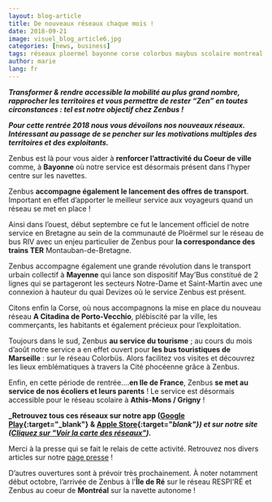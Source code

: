 ```yaml
---
layout: blog-article
title: De nouveaux réseaux chaque mois !
date: 2018-09-21
image: visuel_blog_article6.jpg
categories: [news, business]
tags: réseaux ploermel bayonne corse colorbus maybus scolaire montreal
author: marie
lang: fr
---
```


**_Transformer & rendre accessible la mobilité au plus grand nombre, rapprocher les territoires et vous permettre de rester “Zen” en toutes circonstances&nbsp;: tel est notre objectif chez Zenbus&nbsp;!_** 

**_Pour cette rentrée 2018 nous vous dévoilons nos nouveaux réseaux. Intéressant au passage de se pencher sur les motivations multiples des territoires et des exploitants._**

Zenbus est là pour vous aider à **renforcer l’attractivité du Coeur de ville** comme, à **Bayonne** où notre service  est désormais présent dans l’hyper centre sur les navettes. 

Zenbus **accompagne également le lancement des offres de transport**. Important en effet d’apporter le meilleur service aux voyageurs quand un réseau se met en place&nbsp;!

Ainsi dans l’ouest, début septembre ce fut le lancement officiel de notre service en Bretagne au sein de la communauté de Ploërmel sur le réseau de bus RIV avec un enjeu particulier de Zenbus pour **la correspondance des trains TER** Montauban-de-Bretagne.

Zenbus accompagne également une grande révolution dans le transport urbain collectif à **Mayenne** qui lance son dispositif May’Bus constitué de 2 lignes qui se partageront les secteurs Notre-Dame et Saint-Martin avec une connexion à hauteur du quai Devizes où le service Zenbus est présent. 

Citons enfin la Corse, où nous accompagnons la mise en place du nouveau réseau **A Citadina de Porto-Vecchio**, plébiscité par la ville, les commerçants, les habitants et également précieux pour l’exploitation.

Toujours dans le sud, Zenbus **au service du tourisme**&nbsp;; au cours du mois d’août notre service a en effet ouvert pour **les bus touristiques de Marseille**&nbsp;: sur le réseau Colorbüs. Alors facilitez vos visites et découvrez les lieux emblématiques à travers la Cité phocéenne grâce à Zenbus.

Enfin, en cette période de rentrée….**en Ile de France**, Zenbus **se met au service de nos écoliers et leurs parents**&nbsp;! Le service est désormais accessible pour le réseau scolaire à **Athis-Mons&nbsp;/&nbsp;Grigny**&nbsp;! 

**_Retrouvez tous ces réseaux sur notre app ([Google Play](https://play.google.com/store/apps/details?id=com.byjoul.code.zenbus.android){:target="_blank"} & [Apple Store](https://itunes.apple.com/fr/app/zenbus/id808231328?l=en&mt=8){:target="_blank"}) et sur notre site ([Cliquez sur "Voir la carte des réseaux"](/))._**

Merci à la presse qui se fait le relais de cette activité. Retrouvez nos divers articles sur notre [page presse](/press/)&nbsp;! 

D’autres ouvertures sont à prévoir très prochainement. À noter notamment début octobre, l’arrivée de Zenbus à l'**Île de Ré** sur le réseau RESPI'RÉ et Zenbus au coeur de **Montréal** sur la navette autonome&nbsp;!